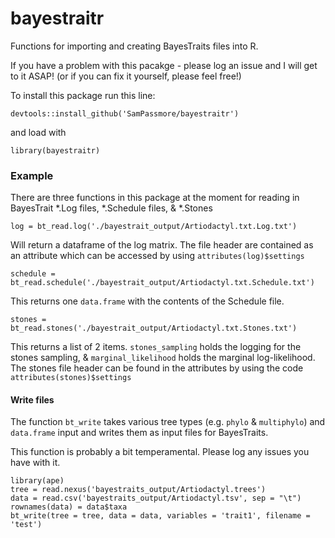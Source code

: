 # bayestraitr
Functions for importing and creating BayesTraits files into R.

If you have a problem with this pacakge - please log an issue and I will get to it ASAP! 
(or if you can fix it yourself, please feel free!)

To install this package run this line:

`devtools::install_github('SamPassmore/bayestraitr')`

and load with

`library(bayestraitr)`

### Example

There are three functions in this package at the moment for reading in BayesTrait *.Log files, *.Schedule files, & *.Stones

`log = bt_read.log('./bayestrait_output/Artiodactyl.txt.Log.txt')`

Will return a dataframe of the log matrix.
The file header are contained as an attribute which can be accessed by using `attributes(log)$settings`

`schedule = bt_read.schedule('./bayestrait_output/Artiodactyl.txt.Schedule.txt')`

This returns one `data.frame` with the contents of the Schedule file.

`stones = bt_read.stones('./bayestrait_output/Artiodactyl.txt.Stones.txt')`

This returns a list of 2 items. `stones_sampling` holds the logging for the stones sampling, \& `marginal_likelihood` holds the marginal log-likelihood.
The stones file header can be found in the attributes by using the code `attributes(stones)$settings`

#### Write files

The function `bt_write` takes various tree types (e.g. `phylo` & `multiphylo`) and `data.frame` input and writes them as input files for BayesTraits. 

This function is probably a bit temperamental. Please log any issues you have with it.

```
library(ape)
tree = read.nexus('bayestraits_output/Artiodactyl.trees')
data = read.csv('bayestraits_output/Artiodactyl.tsv', sep = "\t")
rownames(data) = data$taxa
bt_write(tree = tree, data = data, variables = 'trait1', filename = 'test')
```
